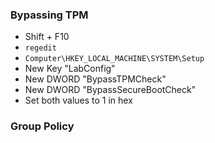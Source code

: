 ### Bypassing TPM
- Shift + F10
- `regedit`
- `Computer\HKEY_LOCAL_MACHINE\SYSTEM\Setup`
- New Key "LabConfig"
- New DWORD "BypassTPMCheck"
- New DWORD "BypassSecureBootCheck"
- Set both values to 1 in hex
### Group Policy
